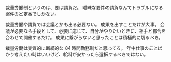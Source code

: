 裁量労働制というのは、要は請負だ。
曖昧な要件の請負なんてトラブルになる案件のど定番でしかない。

裁量労働や請負では会議とかも出る必要ない。
成果を出すことだけが大事。
会議が必要なら手段として、必要に応じて、自分がやりたいときに、相手と都合を合わせて開催するだけ。
成果に繋がらないと思ったことは積極的に切るべき。

裁量労働は実質的に断続的な 84 時間勤務制だと思ってる。
年中仕事のことばかり考えたい時はいいけど、給料が安かったら選択するべきではない。
